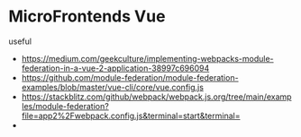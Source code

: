# MicroFrontends Vue

useful
- https://medium.com/geekculture/implementing-webpacks-module-federation-in-a-vue-2-application-38997c696094
- https://github.com/module-federation/module-federation-examples/blob/master/vue-cli/core/vue.config.js
- https://stackblitz.com/github/webpack/webpack.js.org/tree/main/examples/module-federation?file=app2%2Fwebpack.config.js&terminal=start&terminal=
- 